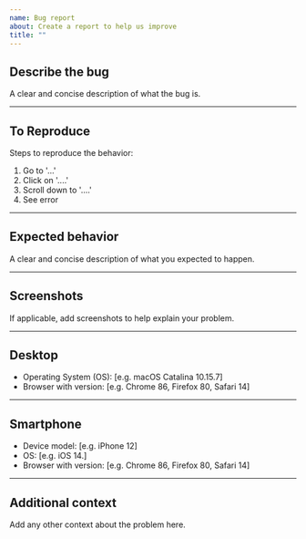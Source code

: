 ```yaml
---
name: Bug report
about: Create a report to help us improve
title: ""
---
```


## Describe the bug

A clear and concise description of what the bug is.

---

## To Reproduce

Steps to reproduce the behavior:

1. Go to '...'
2. Click on '....'
3. Scroll down to '....'
4. See error

---

## Expected behavior

A clear and concise description of what you expected to happen.

---

## Screenshots

If applicable, add screenshots to help explain your problem.

---

## Desktop

- Operating System (OS): [e.g. macOS Catalina 10.15.7]
- Browser with version: [e.g. Chrome 86, Firefox 80, Safari 14]

---

## Smartphone

- Device model: [e.g. iPhone 12]
- OS: [e.g. iOS 14.]
- Browser with version: [e.g. Chrome 86, Firefox 80, Safari 14]

---

## Additional context

Add any other context about the problem here.
